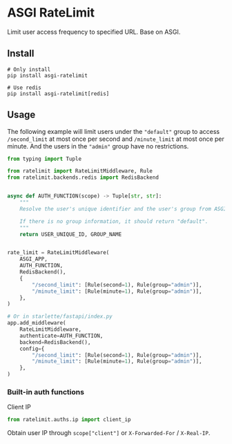 # ASGI RateLimit

Limit user access frequency to specified URL. Base on ASGI.

## Install

```
# Only install
pip install asgi-ratelimit

# Use redis
pip install asgi-ratelimit[redis]
```

## Usage

The following example will limit users under the `"default"` group to access `/second_limit` at most once per second and `/minute_limit` at most once per minute. And the users in the `"admin"` group have no restrictions.

```python
from typing import Tuple

from ratelimit import RateLimitMiddleware, Rule
from ratelimit.backends.redis import RedisBackend


async def AUTH_FUNCTION(scope) -> Tuple[str, str]:
    """
    Resolve the user's unique identifier and the user's group from ASGI SCOPE.

    If there is no group information, it should return "default".
    """
    return USER_UNIQUE_ID, GROUP_NAME


rate_limit = RateLimitMiddleware(
    ASGI_APP,
    AUTH_FUNCTION,
    RedisBackend(),
    {
        "/second_limit": [Rule(second=1), Rule(group="admin")],
        "/minute_limit": [Rule(minute=1), Rule(group="admin")],
    },
)

# Or in starlette/fastapi/index.py
app.add_middleware(
    RateLimitMiddleware,
    authenticate=AUTH_FUNCTION,
    backend=RedisBackend(),
    config={
        "/second_limit": [Rule(second=1), Rule(group="admin")],
        "/minute_limit": [Rule(minute=1), Rule(group="admin")],
    },
)
```

### Built-in auth functions

Client IP

```python
from ratelimit.auths.ip import client_ip
```

Obtain user IP through `scope["client"]` or `X-Forwarded-For` / `X-Real-IP`.

